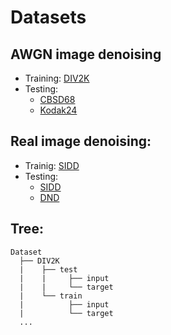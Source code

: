 # Datasets  

## AWGN image denoising  
- Training: [DIV2K](https://data.vision.ee.ethz.ch/cvl/DIV2K/)  
- Testing:  
  - [CBSD68](https://github.com/clausmichele/CBSD68-dataset/tree/master/CBSD68/original)  
  - [Kodak24](http://r0k.us/graphics/kodak/)  

## Real image denoising: 
- Trainig: [SIDD](https://www.eecs.yorku.ca/~kamel/sidd/dataset.php)  
- Testing:  
  - [SIDD](https://www.eecs.yorku.ca/~kamel/sidd/dataset.php)  
  - [DND](https://noise.visinf.tu-darmstadt.de/)  

## Tree:  

  ```
  Dataset
    ├── DIV2K  
    |    ├── test
    |    |     ├── input
    |    |     └── target    
    |    └── train
    |          ├── input
    |          └── target    
    ...

  ```  
